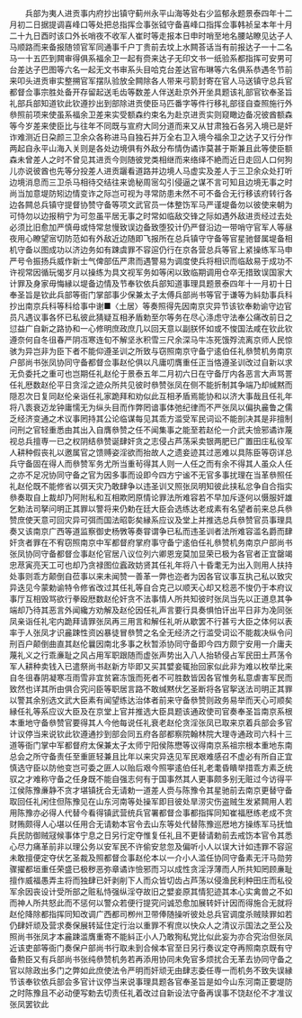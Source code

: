 <!-- { "loadSidebar": true } -->
　　兵部为夷人进贡事内府抄出镇守蓟州永平山海等处右少监郁永题景泰四年十二月初二日据提调喜峰口等处把总指挥佥事张钺守备喜峰口指挥佥事韩祯呈本年十月二十九日酉时该口外长哨夜不收军人崔时等走报本日申时哨至地名腰站瞭见达子人马顺路而来备报随领官军同通事千户丁贵前去坟上水闗荅话当有前报达子一十二名马一十五匹到闗审得俱系福余卫一起有赍来达子无印文书一纸验系都指挥可安男可台差达子巴图等六名一起无文书审系头目哈克台差达官布琳等六名俱系恭遇冬节前来叩头进贡审实整搠官军摆队验放全闗除各人带来弓箭封寄在官人马送镇守总兵官都督佥事宗胜处备开存留起送毛齿等数差人伴送赴京外开坐具题该礼部官钦奉圣旨礼部兵部知道钦此钦遵抄出到部除进贡使臣马匹番字等件行移礼部径自查照施行外叅照前项来使虽系福余卫差来实受额森约束名为赴京进贡实则窥瞰边备况彼酋额森等今岁差来使臣比与往年不同既与宣府大同分道而来又从甘肃独石各另入境已是奸诈难测近日朶颜三卫余众各称进马自独石并万全右卫入境今福余卫之达子又行分作两起自永平山海入关则是各处边境俱有外敌分布情伪谲诈莫甚于斯兼且此等使臣额森未曾差人之时不曾见其进贡今则随彼党类相继而来络绎不絶而近日走回人口何狗儿亦说彼酋也先等分投差人进贡躧看道路并边境人马虚实及差人于三卫余众处打听边境消息而三卫杀马相待交结往来诡秘周宻勾引侵逼之谋不言可知且边境无事之时尚当加意堤防矧边情变诈之际岂可视为寻常防患未然不可不备合无行移该府转行各边各闗总兵镇守提督协赞守备等项文武官员一体整饬军马严谨堤备勿以彼使来朝为可恃勿以边报稍宁为可忽虽平居无事之时常如临敌交锋之际如遇外敌进贡经过去处必须比旧愈加严慎毋或恃常怠慢致误边备致堕狡计仍严督沿边一带哨守官军人等昼夜用心瞭望宻切防范如有外敌近边随即飞报所在总兵镇守守备等官星驰督属堤备相机守备以图成功以济边务如有踈虞罪不容逭仍行在京各营总兵等官上紧操练军马申严号令振扬兵威作新士气俾部伍严肃而遇警易为调度使兵将相识而临敌易于成功不许视常因循玩愒岁月以操练为具文视军务如等闲以致临期调用仓卒无措致误国家大计罪及身家毋悔縁以堤备边情及节奉钦依兵部知道事理具题景泰四年十一月初十日奉圣旨是钦此兵部等衙门掌部事少保兼太子太傅兵部尚书等官于谦等为紏劾事兵科抄出南京兵科等科给事中谢■〈土居〉等奏照得先因南京灾异节该钦奉勅谕守边官员凡遇议事各怀已私彼此猜疑互相矛盾勅至尔等务在尽心涤虑守法奉公痛改前日之愆益广自新之路协和一心修明庶政庶几以回天意以副朕怀如或不悛国法咸在钦此钦遵奈何自冬徂春严阴冱寒连旬不解坚氷积雪三尺余深马牛冻死饿殍流离京师人民惊骇为异岂非为臣下者不能仰遵圣训之所致与窃照南京守备宁逺伯任礼叅赞机务南京户部尚书张凤协同守备都督佥事赵伦俱以凡庸叨膺重任正当恪遵圣训改过自新以求无负委托之重可也岂期任礼赵伦于景泰五年二月初六日在守备厅内各恶言大声骂詈任礼厯数赵伦平日贪淫之迹众所共见彼时叅赞张凤在侧不能折制其争端乃却缄黙而隠忍次日复同赵伦亲诣任礼家跪拜和劝似此互相矛盾焉能协和以济大事哉且任礼年将八袠衰迈龙钟庸懦无为纵头目而作弊罔谙事体弛纪律而不严张凤以偏执麄鲁之儒乏经济变通之术议事罔持其公论临谋每见其乖方滥受军民词讼不能剖决其是非擅制问刑之官轻重悉由其出入自膺叅赞之任不闻集事之能至若赵伦一介武夫憸邪谲诈蔑视总兵擅専一已之权阴结叅赞诞肆奸贪之志侵占芦荡采卖银两肥已广置田庄私役军人耕种假丧礼以邀属官之馈赙姿淫欲而抬故人之遗妾迹其过恶难以具陈臣等窃详总兵守备固在得人而叅赞军务尤所当重茍得其人则一人任之而有余不得其人虽众人任之亦不足况协同守备之官为因多事而设即今四方宁谧不无官多事扰理在当革叅照任礼赵伦既不能修省以弭天灾乃敢肆争以违圣训又照张凤明知彼此挟私忿争自合指实叅奏取自上裁却乃阿附私和互相欺罔原情论罪法所难容若不早加斥逐何以慑服奸雄乞勅法司拏问明正其罪以警将来仍勅在廷大臣会选练达老成素有名望者前来总兵叅赞庶使天意可回灾异可弭而国法昭彰矣縁系应议及堂上并推选总兵叅赞官员事理具奏又该南京广西等道监察御史杨斆等奏甞谓争已私而违圣训者法所难容滥名爵而肆奸贪者罪在不宥窃照南京中军都督府掌府事守备宁逺伯任礼叅赞机务南京户部尚书张凤协同守备都督佥事赵伦官居八议位列六卿恩宠莫加显荣已极为各官者正宜罄竭忠荩寅亮天工可也却乃贪禄图位蠧政妨贤其任礼年将八十昏耄无为出入则用人扶持处事则乖方颠倒自莅事以来未闻赞一善革一弊也迩者为因各官议事互执己私以致灾异迭见今蒙勅谕特令修省改过其任礼等自合克己以顺天心却又稔恶不悛仍于本府议事厅互相毁骂欲行拳殴厯数赵伦奸贪不法事情人所共知彼时张凤当先以正道息其争端却乃待其恶言外闻纔方劝解及赵伦因任礼声言要行具奏惧怕讦出平日非为凂同张凤亲诣任礼宅内跪拜请罪张凤再三用言和解任礼听从歇罢不行甚亏大臣之体何以表率于人张凤才识麄踈性资凶暴徒冒叅赞之名全无经济之行滥受词讼不能裁决纵令问刑百户颠倒曲直其赵伦曩因南北多事之秋暂添协同守备即今四方颇宁安用一介庸夫蔑礼义之行乖亷耻之风占用军职跟随而虚张声势出入八人抬轿侵占军民田土芦荡令军人耕种卖钱入已遣祭尚书赵新方毕即又买其嬖妾辄抬回家似此非为难以枚举比来自冬徂春阴凝寒冱雨雪非宜贫窘冻饿而死者不可胜数皆因各官惟务私意虐害军民而致然也详其所由俱合究问臣等职居言路不敢缄黙伏乞圣断将各官挐送法司明正其罪以警其余别选文武大臣素有闻望练达治体者前来守备叅赞则政务易举而天心可顺矣縁任礼等系应议大臣及在京堂上官并推选大臣具题该通政使司官奏奉圣旨南京系根本重地守备叅赞官要得其人今他每说任礼衰老赵伦贪淫张凤已取来京着兵部会多官计议停当来说钦此钦遵通抄到部会同五府各部都察院翰林院大理寺通政司六科十三道等衙门掌中军都督府太保兼太子太师宁阳侯陈懋等议得南京系祖宗根本重地东南总会之所守备责任至重匪轻兼且比年以来灾异迭见军民艰难感召不虚必有所自正宜慎选守臣以防他变岂可委之匪人以贻后艰今照寕逺伯任礼老耄昏瞶举措乖方素乏统驭之才难称守备之任身既不能自强志何有于国事然其人更事颇多别无赃过今访得平江侯陈豫亷静不贪才堪镇抚合无请勅一道差人赍与陈豫令其星驰前去南京更替守备取回任礼闲住但陈豫见在山东河南等处操军即目彼处旱涝灾伤盗贼生发紧闗用人若用陈豫亦必得人代替今看得镇武营统兵官署都督佥事都指挥同知崔福厯练老成不贪财贿颇得人心堪以任用合无请勅本官令去山东等处代替陈豫巡厯地方操练军马抚恤兵民防御贼冦候事体宁息之日另行定夺惟复任礼且不更替请勅前去戒饬本官令其悉心尽力痛革前非以理公务以安军民不许偷安怠忽及偏听小人以误大计如违罪不容逭未敢擅便定夺伏乞圣裁及照都督佥事赵伦本以一介小人滥任协同守备素无汗马勋劳骤擢都垣重任荣盛已极秽恶弥章谲诈憸邪而习以成性贪淫浮薄而人所共知罔顾亷耻擅作威福愚弄主将而独肆已奸剥削下人而众皆切齿占芦荡以侵渔民利种田庄而私役军余因丧设计受所部之赃私恃强纵淫夺故旧之嬖妾原其情犯迹其本心实禽兽之不如而神人所共怒此而不惩何以警众若便行提究问诚恐愈加展转奸计因而得施合无就将赵伦降除都指挥同知改调广西都司栁州卫带俸随操听彼处总兵官调度杀贼赎罪如若仍肆奸顽及营求奏保展转延住定行治以重罪不宥庶以快众人之清议示国法之至公及照尚书张凤才本麄踈滥膺重寄不能紏正小人乃敢狥私党比似此妄为亦合究治但张凤近该吏部等衙门奏保户部尚书行取未到合候本官至日另行奏议定夺再照南京既有守备勲臣又有兵部尚书张纯叅赞机务若再添用协同未免官多烦扰合无革去协同守备之官以除政出多门之弊如此庶使法令严明而奸顽无由肆志委任専一而机务不致失误縁节该奉钦依兵部会多官计议停当来说事理具题各官奉圣旨是如今山东河南正要堤防之时陈豫且不必动便写勅去切责任礼着改过自新设法守备再误事不饶赵伦不才准议张凤罢钦此


